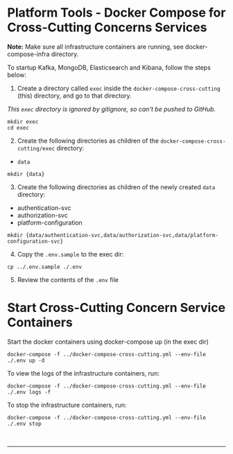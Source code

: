 # Platform Tools - Docker Compose for Cross-Cutting Concerns Services

**Note:** Make sure all infrastructure containers are running, see docker-compose-infra directory. 


To startup Kafka, MongoDB, Elasticsearch and Kibana, follow the steps below:

1. Create a directory called `exec` inside the `docker-compose-cross-cutting` (this) directory, and go to that directory.

_This `exec` directory is ignored by gitignore, so can't be pushed to GitHub._

```shell
mkdir exec 
cd exec
```

2. Create the following directories as children of the `docker-compose-cross-cutting/exec` directory:
* `data`

```shell
mkdir {data}
```


3. Create the following directories as children of the newly created `data` directory:

* authentication-svc
* authorization-svc
* platform-configuration

```shell
mkdir {data/authentication-svc,data/authorization-svc,data/platform-configuration-svc}
```

4. Copy the `.env.sample` to the exec dir:
```shell
cp ../.env.sample ./.env
```

5. Review the contents of the `.env` file


# Start Cross-Cutting Concern Service Containers

Start the docker containers using docker-compose up (in the exec dir)
```shell
docker-compose -f ../docker-compose-cross-cutting.yml --env-file ./.env up -d
```


To view the logs of the infrastructure containers, run:
```shell
docker-compose -f ../docker-compose-cross-cutting.yml --env-file ./.env logs -f
```

To stop the infrastructure containers, run:
```shell
docker-compose -f ../docker-compose-cross-cutting.yml --env-file ./.env stop
```


&nbsp; 

---
